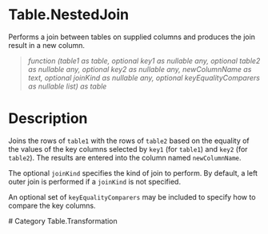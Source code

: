 ﻿# Table.NestedJoin
Performs a join between tables on supplied columns and produces the join result in a new column.
> _function (table1 as table, optional key1 as nullable any, optional table2 as nullable any, optional key2 as nullable any, newColumnName as text, optional joinKind as nullable any, optional keyEqualityComparers as nullable list) as table_
# Description 
<p>Joins the rows of <code>table1</code> with the rows of <code>table2</code> based on the equality of the values of the key columns selected by <code>key1</code> (for <code>table1</code>) and <code>key2</code> (for <code>table2</code>). The results are entered into the column named <code>newColumnName</code>.</p>
<p>The optional <code>joinKind</code> specifies the kind of join to perform. By default, a left outer join is performed if a <code>joinKind</code> is not specified.</p>
<p>An optional set of <code>keyEqualityComparers</code> may be included to specify how to compare the key columns.</p>  
# Category 
Table.Transformation
